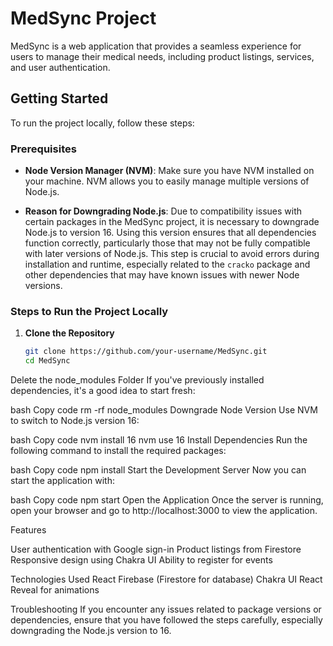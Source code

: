 # MedSync Project

MedSync is a web application that provides a seamless experience for users to manage their medical needs, including product listings, services, and user authentication.

## Getting Started

To run the project locally, follow these steps:

### Prerequisites

- **Node Version Manager (NVM)**: Make sure you have NVM installed on your machine. NVM allows you to easily manage multiple versions of Node.js.
  
- **Reason for Downgrading Node.js**: Due to compatibility issues with certain packages in the MedSync project, it is necessary to downgrade Node.js to version 16. Using this version ensures that all dependencies function correctly, particularly those that may not be fully compatible with later versions of Node.js. This step is crucial to avoid errors during installation and runtime, especially related to the `cracko` package and other dependencies that may have known issues with newer Node versions.


### Steps to Run the Project Locally

1. **Clone the Repository**
   ```bash
   git clone https://github.com/your-username/MedSync.git
   cd MedSync
Delete the node_modules Folder If you've previously installed dependencies, it's a good idea to start fresh:

bash
Copy code
rm -rf node_modules
Downgrade Node Version Use NVM to switch to Node.js version 16:

bash
Copy code
nvm install 16
nvm use 16
Install Dependencies Run the following command to install the required packages:

bash
Copy code
npm install
Start the Development Server Now you can start the application with:

bash
Copy code
npm start
Open the Application Once the server is running, open your browser and go to http://localhost:3000 to view the application.


Features

User authentication with Google sign-in
Product listings from Firestore
Responsive design using Chakra UI
Ability to register for events

Technologies Used
React
Firebase (Firestore for database)
Chakra UI
React Reveal for animations

Troubleshooting
If you encounter any issues related to package versions or dependencies, ensure that you have followed the steps carefully, especially downgrading the Node.js version to 16.
